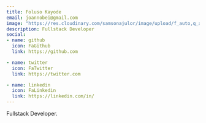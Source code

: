 ```yaml
---
title: Foluso Kayode
email: joannobei@gmail.com
image: "https://res.cloudinary.com/samsonajulor/image/upload/f_auto,q_auto/v1/algofanatics_assets/assets/team/ys22i8apriil7iqp1sxa"
description: Fullstack Developer
social:
- name: github
  icon: FaGithub
  link: https://github.com

- name: twitter
  icon: FaTwitter
  link: https://twitter.com

- name: linkedin
  icon: FaLinkedin
  link: https://linkedin.com/in/
---
```


Fullstack Developer.
